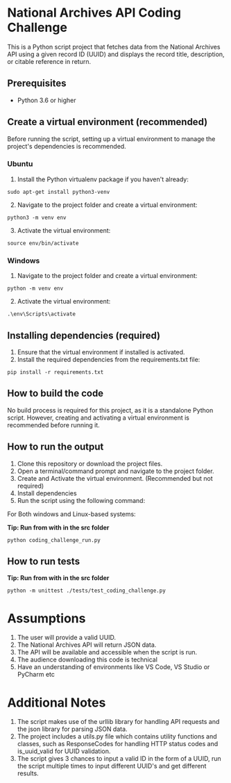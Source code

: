 # National Archives API Coding Challenge
This is a Python script project that fetches data from the National Archives API using a given record ID (UUID) and displays the record title, description, or citable reference in return.
## Prerequisites
- Python 3.6 or higher
## Create a virtual environment (recommended)
Before running the script, setting up a virtual environment to manage the project's dependencies is recommended.

### Ubuntu
1.	Install the Python virtualenv package if you haven't already:

```
sudo apt-get install python3-venv
```
2.	Navigate to the project folder and create a virtual environment:
```
python3 -m venv env
```
3.	Activate the virtual environment:
```
source env/bin/activate
```
### Windows
1.	Navigate to the project folder and create a virtual environment:
```
python -m venv env
```
2.	Activate the virtual environment:
```
.\env\Scripts\activate
```
## Installing dependencies (required)
1.	Ensure that the virtual environment if installed is activated.
2.	Install the required dependencies from the requirements.txt file:
```
pip install -r requirements.txt
```
## How to build the code
No build process is required for this project, as it is a standalone Python script. However, creating and activating a virtual environment is recommended before running it.
## How to run the output
1. Clone this repository or download the project files.
2. Open a terminal/command prompt and navigate to the project folder.
3. Create and Activate the virtual environment. (Recommended but not required)
4. Install dependencies
5. Run the script using the following command:

For Both windows and Linux-based systems:

**Tip: Run from with in the src folder**

```
python coding_challenge_run.py
```
## How to run tests

**Tip: Run from with in the src folder**

```
python -m unittest ./tests/test_coding_challenge.py
```
# Assumptions
1. The user will provide a valid UUID.
2. The National Archives API will return JSON data.
3. The API will be available and accessible when the script is run.
4. The audience downloading this code is technical
5. Have an understanding of environments like VS Code, VS Studio or PyCharm etc

# Additional Notes
1. The script makes use of the urllib library for handling API requests and the json library for parsing JSON data.
2. The project includes a utils.py file which contains utility functions and classes, such as ResponseCodes for handling HTTP status codes and is_uuid_valid for UUID validation.
3. The script gives 3 chances to input a valid ID in the form of a UUID, run the script multiple times to input different UUID's and get different results.

